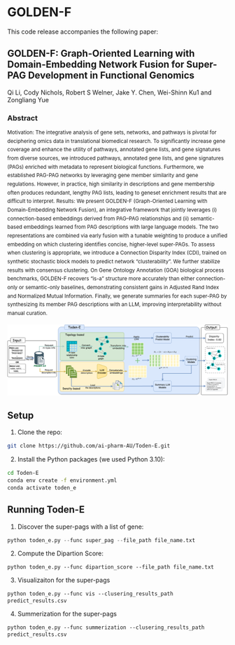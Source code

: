 # GOLDEN-F
This code release accompanies the following paper:


## GOLDEN-F: Graph-Oriented Learning with Domain-Embedding Network Fusion for Super-PAG Development in Functional Genomics

Qi Li, Cody Nichols, Robert S Welner, Jake Y. Chen, Wei-Shinn Ku1 and Zongliang Yue

### Abstract
<sup>Motivation: The integrative analysis of gene sets, networks, and pathways is pivotal for deciphering omics data in translational biomedical research. To significantly increase gene coverage and enhance the utility of pathways, annotated gene lists, and gene signatures from diverse sources, we introduced pathways, annotated gene lists, and gene signatures (PAGs) enriched with metadata to represent biological functions. Furthermore, we established PAG-PAG networks by leveraging gene member similarity and gene regulations. However, in practice, high similarity in descriptions and gene membership often produces redundant, lengthy PAG lists, leading to geneset enrichment results that are difficult to interpret.
Results: We present GOLDEN-F (Graph-Oriented Learning with Domain-Embedding Network Fusion), an integrative framework that jointly leverages (i) connection-based embeddings derived from PAG–PAG relationships and (ii) semantic-based embeddings learned from PAG descriptions with large language models. The two representations are combined via early fusion with a tunable weighting to produce a unified embedding on which clustering identifies concise, higher-level super-PAGs. To assess when clustering is appropriate, we introduce a Connection Disparity Index (CDI), trained on synthetic stochastic block models to predict network “clusterability”. We further stabilize results with consensus clustering. On Gene Ontology Annotation (GOA) biological process benchmarks, GOLDEN-F recovers “is-a” structure more accurately than either connection-only or semantic-only baselines, demonstrating consistent gains in Adjusted Rand Index and Normalized Mutual Information. Finally, we generate summaries for each super-PAG by synthesizing its member PAG descriptions with an LLM, improving interpretability without manual curation. </sup>

![framework](figures/super-pag_framework.png)

## Setup

1) Clone the repo:  

```bash
git clone https://github.com/ai-pharm-AU/Toden-E.git
```

2) Install the Python packages (we used Python 3.10): 

```bash
cd Toden-E
conda env create -f environment.yml
conda activate toden_e
```

## Running Toden-E

1) Discover the super-pags with a list of gene:

```python
python toden_e.py --func super_pag --file_path file_name.txt
```

2) Compute the Dipartion Score: 

```
python toden_e.py --func dipartion_score --file_path file_name.txt

```

3) Visualizaiton for the super-pags

```
python toden_e.py --func vis --clusering_results_path predict_results.csv

```

4) Summerization for the super-pags

```
python toden_e.py --func summerization --clusering_results_path predict_results.csv

```
